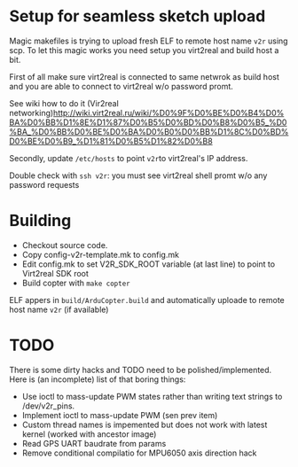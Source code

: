 # Setup for seamless sketch upload

Magic makefiles is trying to upload fresh ELF to remote host name `v2r` using scp. 
To let this magic works you need setup you virt2real and build host a bit.

First of all make sure virt2real is connected to same netwrok as build host 
and you are able to connect to virt2real w/o password promt.

See wiki how to do it (Vir2real networking)<http://wiki.virt2real.ru/wiki/%D0%9F%D0%BE%D0%B4%D0%BA%D0%BB%D1%8E%D1%87%D0%B5%D0%BD%D0%B8%D0%B5_%D0%BA_%D0%BB%D0%BE%D0%BA%D0%B0%D0%BB%D1%8C%D0%BD%D0%BE%D0%B9_%D1%81%D0%B5%D1%82%D0%B8>

Secondly, update `/etc/hosts` to point `v2r`to virt2real's IP address.

Double check with `ssh v2r`: you must see virt2real shell promt w/o any password requests 


# Building

- Checkout source code.
- Copy config-v2r-template.mk to config.mk
- Edit config.mk to set V2R_SDK_ROOT variable (at last line) to point to Virt2real SDK root
- Build copter with `make copter`

ELF appers in `build/ArduCopter.build` and automatically uploade to remote host name `v2r` (if available)
 
# TODO

There is some dirty hacks and TODO need to be polished/implemented.
Here is (an incomplete) list of that boring things:

- Use ioctl to mass-update PWM states rather than writing text strings to /dev/v2r_pins.
- Implement ioctl to mass-update PWM (sen prev item)
- Custom thread names is impemented but does not work with latest kernel (worked with ancestor image)
- Read GPS UART baudrate from params
- Remove conditional compilatio for MPU6050 axis direction hack